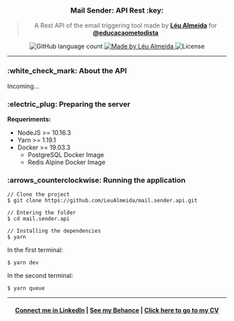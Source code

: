 <!-- <h1 align="center">
  <img alt="Devfit" title="Devfit" src="readme/logo-black.png" width="200px" />
</h1> -->

<h3 align="center">
  Mail Sender: API Rest :key:
</h3>

<blockquote align="center">
A Rest API of the email triggering tool made by <a href="https://github.com/LeuAlmeida"><strong>Léu Almeida</strong></a> for <a href="https://github.com/educacaometodista"><strong>@educacaometodista</strong></a>
</blockquote>

<p align="center">
  <img alt="GitHub language count" src="https://img.shields.io/github/languages/count/LeuAlmeida/mail.sender.api?color=%2304D361">

  <a href="https://rocketseat.com.br">
    <img alt="Made by Léu Almeida" src="https://img.shields.io/badge/made%20by-Léu%20Almeida-%2304D361">
  </a>

  <img alt="License" src="https://img.shields.io/badge/license-MIT-%2304D361">

</p>

<hr/>

<!-- <h3>:heavy_check_mark: Stack</h3>

|       Dependencies            |     Security and Prevent errors   |
|-------------------------------|:---------------------------------:|
|       Nodemon                 |     Bcrypt                        |
|       Bee-queue               |     Dotenv                        |
|       Express Handlebars      |     Express-async-errors          |
|       Pg and pg-hstore        |     JWT                           |
|       Sequelize               |     Sentry                        |
|       Express Handlebars      |     Youch                         |
|                               |     Yup                           | -->

<h3>:white_check_mark: About the API</h3>

Incoming...

<h3>:electric_plug: Preparing the server</h3>

**Requeriments:**
* NodeJS >= 10.16.3
* Yarn >= 1.19.1
* Docker >= 19.03.3
  * PostgreSQL Docker Image
  * Redis Alpine Docker Image

<h3>:arrows_counterclockwise: Running the application</h3>

```console
// Clone the project
$ git clone https://github.com/LeuAlmeida/mail.sender.api.git

// Entering the folder
$ cd mail.sender.api

// Installing the dependencies
$ yarn
```

In the first terminal:
```console
$ yarn dev
```

In the second terminal:
```console
$ yarn queue
```

<hr/>

<h4 align="center">
<a href="http://linkedin.com/in/leonardoalmeida99">Connect me in LinkedIn</a> | <a href="http://behance.net/almeida99">See my Behance</a> | <a href="https://leunardo.dev">Click here to go to my CV</a>
</h4>
